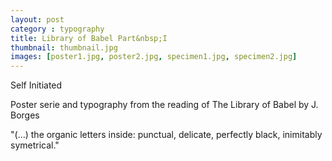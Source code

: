 ```yaml
---
layout: post
category : typography
title: Library of Babel Part&nbsp;I
thumbnail: thumbnail.jpg
images: [poster1.jpg, poster2.jpg, specimen1.jpg, specimen2.jpg]
---
```

Self Initiated


Poster serie and typography from the reading of The Library of Babel by J. Borges

"(…) the organic letters inside: punctual, delicate, perfectly black, inimitably symetrical."
